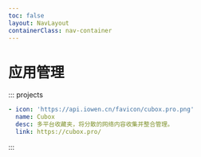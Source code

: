 ```yaml
---
toc: false
layout: NavLayout
containerClass: nav-container
---
```


# 应用管理

::: projects

```yaml
- icon: 'https://api.iowen.cn/favicon/cubox.pro.png'
  name: Cubox
  desc: 多平台收藏夹，将分散的网络内容收集并整合管理。
  link: https://cubox.pro/
```

:::
